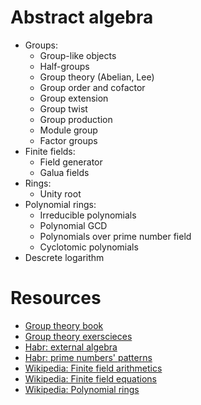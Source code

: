 # Abstract algebra

* Groups:
    * Group-like objects
    * Half-groups
    * Group theory (Abelian, Lee)
    * Group order and cofactor
    * Group extension
    * Group twist
    * Group production
    * Module group
    * Factor groups
* Finite fields:
    * Field generator
    * Galua fields
* Rings:
    * Unity root
* Polynomial rings:
    * Irreducible polynomials
    * Polynomial GCD
    * Polynomials over prime number field
    * Cyclotomic polynomials
* Descrete logarithm

# Resources
* [Group theory book](http://www.mechmat.univ.kiev.ua/wp-content/uploads/2018/03/group_l.pdf)
* [Group theory exerscieces](http://halgebra.math.msu.su/wiki/lib/exe/fetch.php/staff:lecture2.pdf)
* [Habr: external algebra](https://habr.com/ru/post/542646/)
* [Habr: prime numbers' patterns](https://habr.com/ru/post/533066/)
* [Wikipedia: Finite field arithmetics](https://en.wikipedia.org/wiki/Finite_field_arithmetic)
* [Wikipedia: Finite field equations](https://en.wikipedia.org/wiki/Hidden_Field_Equations)
* [Wikipedia: Polynomial rings](https://en.wikipedia.org/wiki/Polynomial_ring)